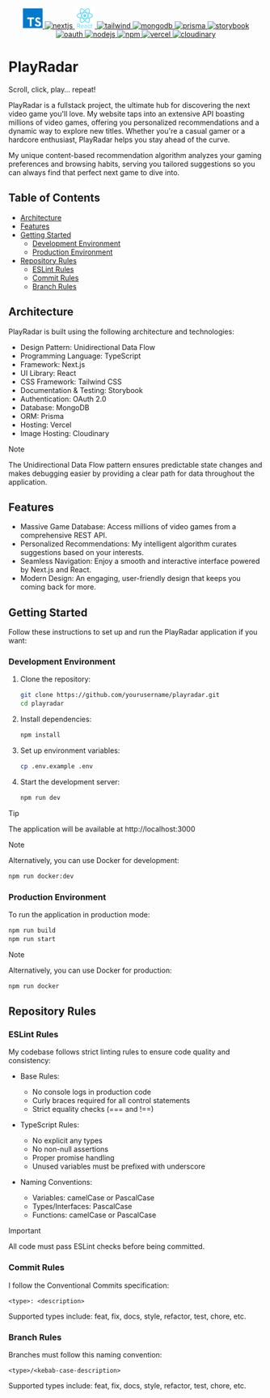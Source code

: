 <p align="center">
<a href="https://www.typescriptlang.org/" target="_blank" rel="noreferrer">
    <img src="https://raw.githubusercontent.com/devicons/devicon/master/icons/typescript/typescript-original.svg" alt="typescript" width="40" height="40"/>
  </a>
  <a href="https://nextjs.org/" target="_blank" rel="noreferrer">
    <img src="https://www.vectorlogo.zone/logos/nextjs/nextjs-icon.svg" alt="nextjs" width="40" height="40"/>
  </a>
  <a href="https://reactjs.org/" target="_blank" rel="noreferrer">
    <img src="https://raw.githubusercontent.com/devicons/devicon/master/icons/react/react-original-wordmark.svg" alt="react" width="40" height="40"/>
  </a>  
  <a href="https://tailwindcss.com/" target="_blank" rel="noreferrer">
    <img src="https://cdn.creazilla.com/icons/3254431/tailwindcss-icon-icon-lg.png" alt="tailwind" width="55" height="40"/>
  </a>   
  <a href="https://www.mongodb.com/" target="_blank" rel="noreferrer">
    <img src="https://www.vectorlogo.zone/logos/mongodb/mongodb-icon.svg" alt="mongodb" width="40" height="40"/>
  </a>
  <a href="https://www.prisma.io/" target="_blank" rel="noreferrer">
    <img src="https://cdn.worldvectorlogo.com/logos/prisma-3.svg" alt="prisma" width="40" height="40"/>
  </a>
  <a href="https://storybook.js.org/" target="_blank" rel="noreferrer">
    <img src="https://cms.digitalpolygon.com/sites/default/files/2022-07/storybook-logo.png" alt="storybook" width="40" height="40"/>
  </a>
  <a href="https://oauth.net/2/" target="_blank" rel="noreferrer">
    <img src="https://oauth.net/images/oauth-logo-square.png" alt="oauth" width="40" height="40"/>
  </a>
  <a href="https://nodejs.org/en" target="_blank" rel="noreferrer">
    <img src="https://upload.vectorlogo.zone/logos/nodejs/images/eca9ff97-5734-46c4-b8a1-621819eaeaa9.svg" alt="nodejs" width="50" height="50"/>
  </a>
  <a href="https://www.npmjs.com/" target="_blank" rel="noreferrer">
    <img src="https://www.vectorlogo.zone/logos/npmjs/npmjs-ar21.svg" alt="npm" width="60" height="40"/>
  </a>
  <a href="https://vercel.com/" target="_blank" rel="noreferrer">
    <img src="https://www.vectorlogo.zone/logos/vercel/vercel-icon.svg" alt="vercel" width="40" height="40"/>
  </a>
  <a href="https://cloudinary.com/" target="_blank" rel="noreferrer">
    <img src="https://appexchange.salesforce.com/image_host/54d359f8-a104-40ee-b94c-91488f80db81.png" alt="cloudinary" width="60" height="40"/>
  </a>
  
</p>

# PlayRadar

Scroll, click, play… repeat!

PlayRadar is a fullstack project, the ultimate hub for discovering the next video game you'll love. My website taps into an extensive API boasting millions of video games, offering you personalized recommendations and a dynamic way to explore new titles. Whether you're a casual gamer or a hardcore enthusiast, PlayRadar helps you stay ahead of the curve.

My unique content-based recommendation algorithm analyzes your gaming preferences and browsing habits, serving you tailored suggestions so you can always find that perfect next game to dive into.

## Table of Contents
- [Architecture](#architecture)
- [Features](#features)
- [Getting Started](#getting-started)
  - [Development Environment](#development-environment)
  - [Production Environment](#production-environment)
- [Repository Rules](#repository-rules)
  - [ESLint Rules](#eslint-rules)
  - [Commit Rules](#commit-rules)
  - [Branch Rules](#branch-rules)


## Architecture
PlayRadar is built using the following architecture and technologies:

- Design Pattern: Unidirectional Data Flow
- Programming Language: TypeScript
- Framework: Next.js
- UI Library: React
- CSS Framework: Tailwind CSS
- Documentation & Testing: Storybook
- Authentication: OAuth 2.0
- Database: MongoDB
- ORM: Prisma
- Hosting: Vercel
- Image Hosting: Cloudinary
> [!NOTE]
> The Unidirectional Data Flow pattern ensures predictable state changes and makes debugging easier by providing a clear path for data throughout the application.

## Features
- Massive Game Database: Access millions of video games from a comprehensive REST API.
- Personalized Recommendations: My intelligent algorithm curates suggestions based on your interests.
- Seamless Navigation: Enjoy a smooth and interactive interface powered by Next.js and React.
- Modern Design: An engaging, user-friendly design that keeps you coming back for more.

## Getting Started

Follow these instructions to set up and run the PlayRadar application if you want:

### Development Environment

1. Clone the repository:

   ```bash
   git clone https://github.com/yourusername/playradar.git
   cd playradar
   ```

2. Install dependencies:

   ```bash
   npm install
   ```

3. Set up environment variables:

   ```bash
   cp .env.example .env
   ```

4. Start the development server:
   ````bash
   npm run dev

> [!TIP]
> The application will be available at http://localhost:3000

 > [!NOTE]
 > Alternatively, you can use Docker for development:

   ```bash
   npm run docker:dev
   ```
### Production Environment
To run the application in production mode:

```bash
npm run build
npm run start
```
> [!NOTE]
> Alternatively, you can use Docker for production:

```bash
npm run docker
```

## Repository Rules

### ESLint Rules

My codebase follows strict linting rules to ensure code quality and consistency:

- Base Rules:

  - No console logs in production code
  - Curly braces required for all control statements
  - Strict equality checks (=== and !==)

- TypeScript Rules:

  - No explicit any types
  - No non-null assertions
  - Proper promise handling
  - Unused variables must be prefixed with underscore

- Naming Conventions:
  - Variables: camelCase or PascalCase
  - Types/Interfaces: PascalCase
  - Functions: camelCase or PascalCase
> [!IMPORTANT]
> All code must pass ESLint checks before being committed.

### Commit Rules

I follow the Conventional Commits specification:

```plaintext
<type>: <description>
```

Supported types include: feat, fix, docs, style, refactor, test, chore, etc.

### Branch Rules

Branches must follow this naming convention:

```plaintext
<type>/<kebab-case-description>
```

Supported types include: feat, fix, docs, style, refactor, test, chore, etc.
